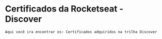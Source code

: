 # Certificados da Rocketseat - Discover 

``Aqui você ira encontrar os: Certificados adquiridos na trilha Discover``